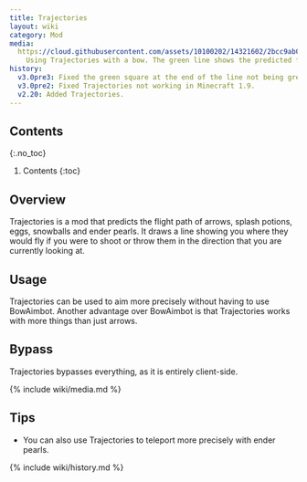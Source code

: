 ```yaml
---
title: Trajectories
layout: wiki
category: Mod
media:
  https://cloud.githubusercontent.com/assets/10100202/14321602/2bcc9ab0-fc1a-11e5-8bf9-47fb2bd164ce.jpg: |
    Using Trajectories with a bow. The green line shows the predicted flight path of the arrow, while the green square at the end of the line shows where the arrow would land.
history:
  v3.0pre3: Fixed the green square at the end of the line not being green.
  v3.0pre2: Fixed Trajectories not working in Minecraft 1.9.
  v2.20: Added Trajectories.
---
```

## Contents
{:.no_toc}
1. Contents
{:toc}

## Overview
Trajectories is a mod that predicts the flight path of arrows, splash potions, eggs, snowballs and ender pearls. It draws a line showing you where they would fly if you were to shoot or throw them in the direction that you are currently looking at.

## Usage
Trajectories can be used to aim more precisely without having to use BowAimbot. Another advantage over BowAimbot is that Trajectories works with more things than just arrows.

## Bypass
Trajectories bypasses everything, as it is entirely client-side.

{% include wiki/media.md %}

## Tips
- You can also use Trajectories to teleport more precisely with ender pearls.

{% include wiki/history.md %}

<!--
## Related
- BowAimbot
-->
